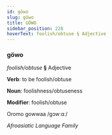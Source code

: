 ```yaml
---
id: göwo
slug: göwo
title: GÖWO
sidebar_position: 228
hoverText: foolish/obtuse § Adjective
---
```


### göwo

*foolish/obtuse* **§** Adjective

**Verb**: to be foolish/obtuse

**Noun**: foolishness/obtuseness

**Modifier**: foolish/obtuse

Oromo gowwaa /gɔwːɑː/

*Afroasiatic Language Family*